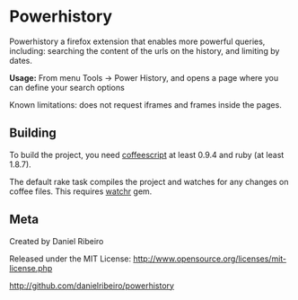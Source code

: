 Powerhistory
==============

Powerhistory a firefox  extension that enables more powerful queries, including: searching
the content of the urls on the history, and limiting by dates.

**Usage:** From menu Tools -> Power History, and opens a page where you can define
your search options

Known limitations: does not request iframes and frames inside the pages.


Building
----
To build the project, you need [coffeescript](http://jashkenas.github.com/coffee-script/)
at least 0.9.4 and ruby (at least 1.8.7).

The default rake task compiles the project and watches for any changes on coffee files.
This requires [watchr](https://github.com/mynyml/watchr) gem.


Meta
----

Created by Daniel Ribeiro

Released under the MIT License: http://www.opensource.org/licenses/mit-license.php

http://github.com/danielribeiro/powerhistory
